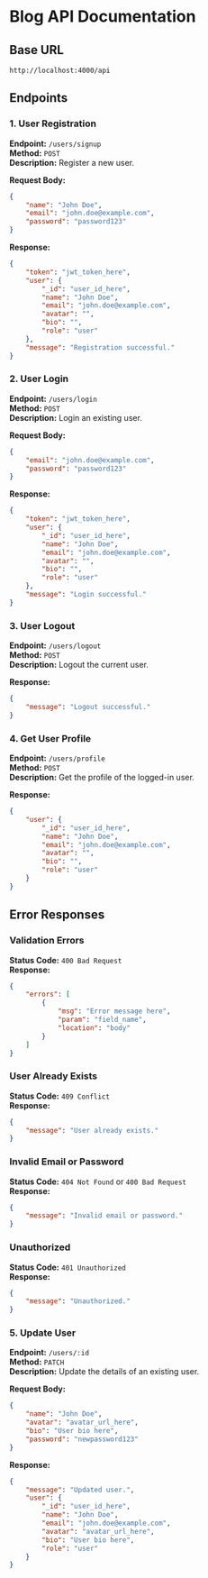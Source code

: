 # Blog API Documentation

## Base URL
```
http://localhost:4000/api
```

## Endpoints

### 1. User Registration

**Endpoint:** `/users/signup`  
**Method:** `POST`  
**Description:** Register a new user.

**Request Body:**
```json
{
    "name": "John Doe",
    "email": "john.doe@example.com",
    "password": "password123"
}
```

**Response:**
```json
{
    "token": "jwt_token_here",
    "user": {
        "_id": "user_id_here",
        "name": "John Doe",
        "email": "john.doe@example.com",
        "avatar": "",
        "bio": "",
        "role": "user"
    },
    "message": "Registration successful."
}
```

### 2. User Login

**Endpoint:** `/users/login`  
**Method:** `POST`  
**Description:** Login an existing user.

**Request Body:**
```json
{
    "email": "john.doe@example.com",
    "password": "password123"
}
```

**Response:**
```json
{
    "token": "jwt_token_here",
    "user": {
        "_id": "user_id_here",
        "name": "John Doe",
        "email": "john.doe@example.com",
        "avatar": "",
        "bio": "",
        "role": "user"
    },
    "message": "Login successful."
}
```

### 3. User Logout

**Endpoint:** `/users/logout`  
**Method:** `POST`  
**Description:** Logout the current user.

**Response:**
```json
{
    "message": "Logout successful."
}
```

### 4. Get User Profile

**Endpoint:** `/users/profile`  
**Method:** `POST`  
**Description:** Get the profile of the logged-in user.

**Response:**
```json
{
    "user": {
        "_id": "user_id_here",
        "name": "John Doe",
        "email": "john.doe@example.com",
        "avatar": "",
        "bio": "",
        "role": "user"
    }
}
```

## Error Responses

### Validation Errors
**Status Code:** `400 Bad Request`  
**Response:**
```json
{
    "errors": [
        {
            "msg": "Error message here",
            "param": "field_name",
            "location": "body"
        }
    ]
}
```

### User Already Exists
**Status Code:** `409 Conflict`  
**Response:**
```json
{
    "message": "User already exists."
}
```

### Invalid Email or Password
**Status Code:** `404 Not Found` or `400 Bad Request`  
**Response:**
```json
{
    "message": "Invalid email or password."
}
```

### Unauthorized
**Status Code:** `401 Unauthorized`  
**Response:**
```json
{
    "message": "Unauthorized."
}
```
### 5. Update User

**Endpoint:** `/users/:id`  
**Method:** `PATCH`  
**Description:** Update the details of an existing user.

**Request Body:**
```json
{
    "name": "John Doe",
    "avatar": "avatar_url_here",
    "bio": "User bio here",
    "password": "newpassword123"
}
```

**Response:**
```json
{
    "message": "Updated user.",
    "user": {
        "_id": "user_id_here",
        "name": "John Doe",
        "email": "john.doe@example.com",
        "avatar": "avatar_url_here",
        "bio": "User bio here",
        "role": "user"
    }
}
```